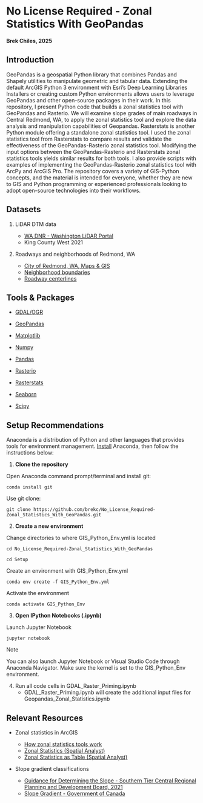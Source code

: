 
# No License Required - Zonal Statistics With GeoPandas 

**Brek Chiles, 2025**

## Introduction

  GeoPandas is a geospatial Python library that combines Pandas and Shapely utilities to manipulate geometric and tabular data. Extending the default ArcGIS Python 3 environment with Esri’s Deep Learning Libraries Installers or creating custom Python environments allows users to leverage GeoPandas and other open-source packages in their work. In this repository, I present Python code that builds a zonal statistics tool with GeoPandas and Rasterio. We will examine slope grades of main roadways in Central Redmond, WA, to apply the zonal statistics tool and explore the data analysis and manipulation capabilities of Geopandas. Rasterstats is another Python module offering a standalone zonal statistics tool. I used the zonal statistics tool from Rasterstats to compare results and validate the effectiveness of the GeoPandas-Rasterio zonal statistics tool. Modifying the input options between the GeoPandas-Rasterio and Rasterstats zonal statistics tools yields similar results for both tools. I also provide scripts with examples of implementing the GeoPandas-Rasterio zonal statistics tool with ArcPy and ArcGIS Pro. The repository covers a variety of GIS-Python concepts, and the material is intended for everyone, whether they are new to GIS and Python programming or experienced professionals looking to adopt open-source technologies into their workflows.
  
## Datasets

1. LiDAR DTM data
   - [WA DNR - Washington LiDAR Portal](https://lidarportal.dnr.wa.gov/)
   - King County West 2021
      
2. Roadways and neighborhoods of Redmond, WA
   - [City of Redmond, WA, Maps & GIS](https://www.redmond.gov/416/Maps-GIS)
   - [Neighborhood boundaries](https://www.redmond.gov/DocumentCenter/View/40/Neighborhoods-ZIP)
   - [Roadway centerlines](https://www.redmond.gov/DocumentCenter/View/31/Street-Centerline-ZIP)
   

## Tools & Packages
* [GDAL/OGR](https://gdal.org/)
  
* [GeoPandas](https://geopandas.org/)
  
* [Matplotlib](https://matplotlib.org/)
  
* [Numpy](https://numpy.org/)
  
* [Pandas](https://pandas.pydata.org/)
  
* [Rasterio](https://rasterio.readthedocs.io/)
  
* [Rasterstats](https://pythonhosted.org/rasterstats/)
  
* [Seaborn](https://seaborn.pydata.org/)
  
* [Scipy](https://scipy.org/)

## Setup Recommendations

Anaconda is a distribution of Python and other languages that provides tools for environment management. [Install](https://www.anaconda.com/) Anaconda, then follow the instructions below:

1. **Clone the repository**

Open Anaconda command prompt/terminal and install git:

```
conda install git
```

Use git clone:

```
git clone https://github.com/brekc/No_License_Required-Zonal_Statistics_With_GeoPandas.git
```

2. **Create a new environment**

Change directories to where GIS_Python_Env.yml is located

```
cd No_License_Required-Zonal_Statistics_With_GeoPandas
```

```
cd Setup
```

Create an environment with GIS_Python_Env.yml

```
conda env create -f GIS_Python_Env.yml
```

Activate the environment

```
conda activate GIS_Python_Env
```

3. **Open IPython Notebooks (.ipynb)**

Launch Jupyter Notebook

```
jupyter notebook
```

> [!NOTE]
> You can also launch Jupyter Notebook or Visual Studio Code through Anaconda Navigator. Make sure the kernel is set to the GIS_Python_Env environment.

4. Run all code cells in GDAL_Raster_Priming.ipynb
   - GDAL_Raster_Priming.ipynb will create the additional input files for Geopandas_Zonal_Statistics.ipynb

## Relevant Resources
* Zonal statistics in ArcGIS
   - [How zonal statistics tools work](https://pro.arcgis.com/en/pro-app/latest/tool-reference/spatial-analyst/how-zonal-statistics-works.htm)
   - [Zonal Statistics (Spatial Analyst)](https://pro.arcgis.com/en/pro-app/latest/tool-reference/spatial-analyst/zonal-statistics.htm)
   - [Zonal Statistics as Table (Spatial Analyst)](https://pro.arcgis.com/en/pro-app/latest/tool-reference/spatial-analyst/zonal-statistics-as-table.htm)
     
* Slope gradient classifications
   - [Guidance for Determining the Slope - Southern Tier Central Regional Planning and Development Board, 2021](https://www.stcplanning.org/wp-content/uploads/2021/07/DeterminingSlope.pdf)
   - [Slope Gradient - Government of Canada](https://sis.agr.gc.ca/cansis/nsdb/slc/v3.2/cmp/slope.html)

